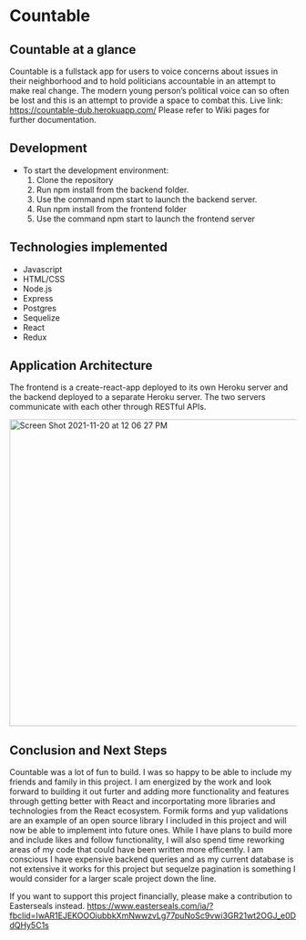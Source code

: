 # Countable
## Countable at a glance
Countable is a fullstack app for users to voice concerns about issues in their neighborhood and to hold politicians accountable in an attempt to make real change. The modern young person’s political voice can so often be lost and this is an attempt to provide a space to combat this. 
Live link: https://countable-dub.herokuapp.com/ Please refer to Wiki pages for further documentation.

## Development
* To start the development environment:
  1. Clone the repository
  2. Run npm install from the backend folder.
  3. Use the command npm start to launch the backend server.
  4. Run npm install from the frontend folder
  5. Use the command npm start to launch the frontend server

## Technologies implemented
* Javascript
* HTML/CSS
* Node.js
* Express
* Postgres
* Sequelize
* React
* Redux

## Application Architecture 
The frontend is a create-react-app deployed to its own Heroku server and the backend deployed to a separate Heroku server. The two servers communicate with each other through RESTful APIs.

<img width="539" alt="Screen Shot 2021-11-20 at 12 06 27 PM" src="https://user-images.githubusercontent.com/78274179/142735038-65dd18d4-f3f7-4c82-a0dc-bfd349e5e734.png">


## Conclusion and Next Steps
Countable was a lot of fun to build. I was so happy to be able to include my friends and family in this project. I am energized by the work and look forward to building it out furter and adding more functionality and features through getting better with React and incorportating more libraries and technologies from the React ecosystem. Formik forms and yup validations are an example of an open source library I included in this project and will now be able to implement into future ones. While I have plans to build more and include likes and follow functionality, I will also spend time reworking areas of my code that could have been written more efficently. I am conscious I have expensive backend queries and as my current database is not extensive it works for this project but sequelze pagination is something I would consider for a larger scale project down the line. 


If you want to support this project financially, please make a contribution to Easterseals instead.
https://www.easterseals.com/ia/?fbclid=IwAR1EJEKOOOiubbkXmNwwzvLg77puNoSc9vwi3GR21wt2OGJ_e0DdQHy5C1s
